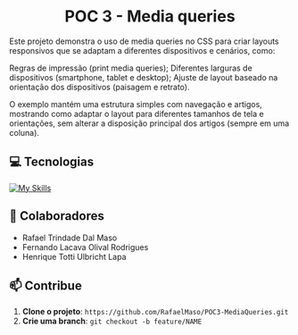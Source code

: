 <h1 align="center" style="font-weight: bold;">POC 3 - Media queries</h1>

Este projeto demonstra o uso de media queries no CSS para criar layouts responsivos que se adaptam a diferentes dispositivos e cenários, como:

Regras de impressão (print media queries);
Diferentes larguras de dispositivos (smartphone, tablet e desktop);
Ajuste de layout baseado na orientação dos dispositivos (paisagem e retrato).

O exemplo mantém uma estrutura simples com navegação e artigos, mostrando como adaptar o layout para diferentes tamanhos de tela e orientações, sem alterar a disposição principal dos artigos (sempre em uma coluna).

<h2 id="tecnologias">💻 Tecnologias</h2>

[![My Skills](https://skillicons.dev/icons?i=html,css)](https://skillicons.dev)

<h2 id="colabs">🤝 Colaboradores</h2>

- Rafael Trindade Dal Maso
- Fernando Lacava Olival Rodrigues
- Henrique Totti Ulbricht Lapa

<h2 id="contribue">📫 Contribue</h2>

1. **Clone o projeto**: `https://github.com/RafaelMaso/POC3-MediaQueries.git`
2. **Crie uma branch**: `git checkout -b feature/NAME`

